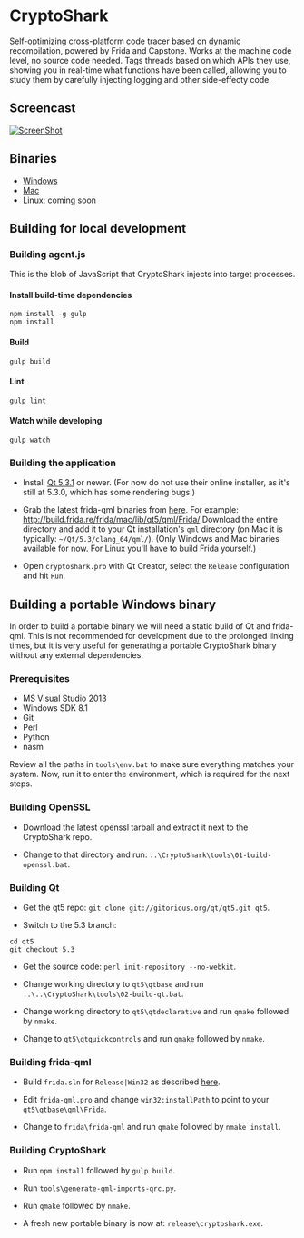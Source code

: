 # CryptoShark

Self-optimizing cross-platform code tracer based on dynamic recompilation,
powered by Frida and Capstone. Works at the machine code level, no source
code needed. Tags threads based on which APIs they use, showing you in
real-time what functions have been called, allowing you to study them by
carefully injecting logging and other side-effecty code.

## Screencast

[![ScreenShot](http://img.youtube.com/vi/hzDsxtcRavY/0.jpg)](https://www.youtube.com/watch?v=hzDsxtcRavY)

## Binaries

- [Windows](http://build.frida.re/frida/windows/Win32-Release/bin/cryptoshark-0.1.1.exe)
- [Mac](http://build.frida.re/frida/mac/CryptoShark-0.1.1.dmg)
- Linux: coming soon

## Building for local development

### Building agent.js

This is the blob of JavaScript that CryptoShark injects into target processes.

#### Install build-time dependencies
    npm install -g gulp
    npm install

#### Build
    gulp build

#### Lint
    gulp lint

#### Watch while developing
    gulp watch

### Building the application

- Install [Qt 5.3.1](http://qt-project.org/downloads) or newer. (For now
  do not use their online installer, as it's still at 5.3.0, which has some
  rendering bugs.)

- Grab the latest frida-qml binaries from [here](http://build.frida.re/frida/).
  For example: http://build.frida.re/frida/mac/lib/qt5/qml/Frida/
  Download the entire directory and add it to your Qt installation's `qml`
  directory (on Mac it is typically: `~/Qt/5.3/clang_64/qml/`).
  (Only Windows and Mac binaries available for now. For Linux you'll have to
  build Frida yourself.)

- Open `cryptoshark.pro` with Qt Creator, select the `Release` configuration
  and hit `Run`.

## Building a portable Windows binary

In order to build a portable binary we will need a static build of Qt and
frida-qml. This is not recommended for development due to the prolonged linking
times, but it is very useful for generating a portable CryptoShark binary
without any external dependencies.

### Prerequisites

* MS Visual Studio 2013
* Windows SDK 8.1
* Git
* Perl
* Python
* nasm

Review all the paths in `tools\env.bat` to make sure everything matches your
system. Now, run it to enter the environment, which is required for the next
steps.

### Building OpenSSL

- Download the latest openssl tarball and extract it next to the CryptoShark repo.

- Change to that directory and run: `..\CryptoShark\tools\01-build-openssl.bat`.

### Building Qt

- Get the qt5 repo: `git clone git://gitorious.org/qt/qt5.git qt5`.

- Switch to the 5.3 branch:

```
cd qt5
git checkout 5.3
```

- Get the source code: `perl init-repository --no-webkit`.

- Change working directory to `qt5\qtbase` and run `..\..\CryptoShark\tools\02-build-qt.bat`.

- Change working directory to `qt5\qtdeclarative` and run `qmake` followed by `nmake`.

- Change to `qt5\qtquickcontrols` and run `qmake` followed by `nmake`.

### Building frida-qml

- Build `frida.sln` for `Release|Win32` as described [here](http://www.frida.re/docs/building/).

- Edit `frida-qml.pro` and change `win32:installPath` to point to
  your `qt5\qtbase\qml\Frida`.

- Change to `frida\frida-qml` and run `qmake` followed by `nmake install`.

### Building CryptoShark

- Run `npm install` followed by `gulp build`.

- Run `tools\generate-qml-imports-qrc.py`.

- Run `qmake` followed by `nmake`.

- A fresh new portable binary is now at: `release\cryptoshark.exe`.

